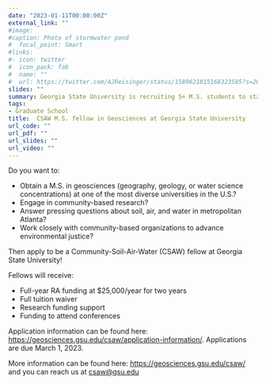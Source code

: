 ```yaml
---
date: "2023-01-11T00:00:00Z"
external_link: ""
#image:
#caption: Photo of stormwater pond
#  focal_point: Smart
#links:
#- icon: twitter
#  icon_pack: fab
#  name: ""
#  url: https://twitter.com/AJReisinger/status/1589621015168323585?s=20&t=RmkTzlIebsr1JIABFzHjBA
slides: ""
summary: Georgia State University is recruiting 5+ M.S. students to start in fall 2023 in the Department of Geosciences through an NSF-funded program aimed to build a learning ecosystem to integrate justice, equity, diversity, and inclusion principles and programming with community collaborations to solve socio-environmental problems involving soil, air, and water.
tags:
- Graduate School
title:  CSAW M.S. fellow in Geosciences at Georgia State University
url_code: ""
url_pdf: ""
url_slides: ""
url_video: ""
---
```


Do you want to:

- Obtain a M.S. in geosciences (geography, geology, or water science concentrations) at one of the most diverse universities in the U.S.?
- Engage in community-based research?
- Answer pressing questions about soil, air, and water in metropolitan Atlanta?
- Work closely with community-based organizations to advance environmental justice?

Then apply to be a Community-Soil-Air-Water (CSAW) fellow at Georgia State University!

Fellows will receive:

- Full-year RA funding at $25,000/year for two years
- Full tuition waiver
- Research funding support
- Funding to attend conferences

Application information can be found here: https://geosciences.gsu.edu/csaw/application-information/. Applications are due March 1, 2023.

More information can be found here: https://geosciences.gsu.edu/csaw/ and you can reach us at csaw@gsu.edu

